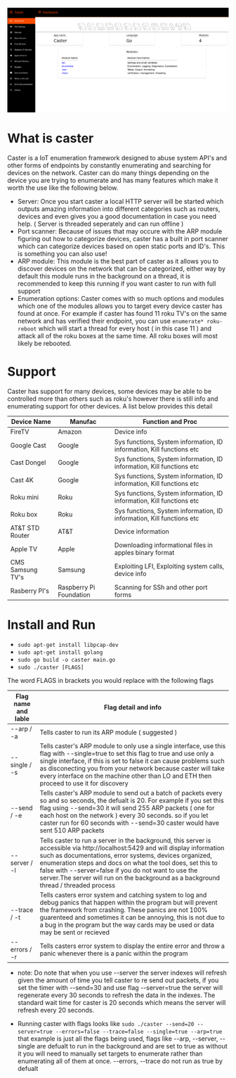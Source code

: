 <p align="center">
  <img src="Caster.png">
</p>

# What is caster 

Caster is a IoT enumeration framework designed to abuse system API's and other forms of endpoints by constantly enumerating and searching for devices on the network. Caster can do many things depending on the device you are trying to enumerate and has many features which make it worth the use like the following below.

* Server: Once you start caster a local HTTP server will be started which outputs amazing information into different categories such as routers, devices and even gives you a good documentation in case you need help. ( Server is threaded seperately and can run offline )
* Port scanner: Because of issues that may occure with the ARP module figuring out how to categorize devices, caster has a built in port scanner which can categorize devices based on open static ports and ID's. This is something you can also use!
* ARP module: This module is the best part of caster as it allows you to discover devices on the network that can be categorized, either way by default this module runs in the background on a thread, it is recommended to keep this running if you want caster to run with full support
* Enumeration options: Caster comes with so much options and modules which one of the modules allows you to target every device caster has found at once. For example if caster has found 11 roku TV's on the same network and has verified their endpoint, you can use `enumerate* roku-reboot` which will start a thread for every host ( in this case 11 ) and attack all of the roku boxes at the same time. All roku boxes will most likely be rebooted.  

# Support 

Caster has support for many devices, some devices may be able to be controlled more than others such as roku's however there is still info and enumerating support for other devices. A list below provides this detail

| Device Name | Manufac | Function and Proc | 
| ----------- | ------- | ----------------- |
| FireTV      | Amazon  |  Device info      |
| Google Cast | Google  | Sys functions, System information, ID information, Kill functions etc |
| Cast Dongel | Google  | Sys functions, System information, ID information, Kill functions etc |
| Cast 4K     | Google  | Sys functions, System information, ID information, Kill functions etc |
| Roku mini   | Roku    | Sys functions, System information, ID information, Kill functions etc |
| Roku box    | Roku    | Sys functions, System information, ID information, Kill functions etc |
| AT&T STD Router | AT&T |  Device information |
| Apple TV    | Apple   |  Downloading informational files in apples binary format |
| CMS Samsung TV's | Samsung | Exploiting LFI, Exploiting system calls, device info |
| Rasberry PI's | Raspberry Pi Foundation | Scanning for SSh and other port forms |

# Install and Run 

* `sudo apt-get install libpcap-dev`
* `sudo apt-get install golang`
* `sudo go build -o caster main.go`
* `sudo ./caster [FLAGS]`

The word FLAGS in brackets you would replace with the following flags 

|Flag name and lable| Flag detail and info |
| ----------------- | -------------------- |
| --arp / -a        | Tells caster to run its ARP module ( suggested ) |
| --single / -s     | Tells caster's ARP module to only use a single interface, use this flag with --single=true to set this flag to true and use only a single interface, if this is set to false it can cause problems such as disconecting you from your network because caster will take every interface on the machine other than LO and ETH then proceed to use it for discovery |
| --send / -e | Tells caster's ARP module to send out a batch of packets every so and so seconds, the defualt is 20. For example if you set this flag using --send=30 it will send 255 ARP packets ( one for each host on the network ) every 30 seconds. so if you let caster run for 60 seconds with --send=30 caster would have sent 510 ARP packets |
| --server / -l | Tells caster to run a server in the background, this server is accessible via http://localhost:5429 and will display information such as documentations, error systems, devices organized, enumeration steps and docs on what the tool does, set this to false with --server=false if you do not want to use the server.The server will run on the background as a background thread / threaded process |
| --trace / -t | Tells casters error system and catching system to log and debug panics that happen within the program but will prevent the framework from crashing. These panics are not 100% guarenteed and sometimes it can be annoying, this is not due to a bug in the program but the way cards may be used or data may be sent or recieved |
| --errors / -r | Tells casters error system to display the entire error and throw a panic whenever there is a panic within the program |

* note: Do note that when you use --server the server indexes will refresh given the amount of time you tell caster to re send out packets, if you set the timer with --send=30 and use flag --server=true the server will regenerate every 30 seconds to refresh the data in  the indexes. The standard wait time for caster is 20 seconds which means the server will refresh every 20 seconds.

* Running caster with flags looks like `sudo ./caster --send=20 --server=true --errors=false --trace=false --single=true --arp=true` that example is just all the flags being used, flags like --arp, --server, --single are defualt to run in the background and are set to true as without it you will need to manually set targets to enumerate rather than enumerating all of them at once. --errors, --trace do not run as true by defualt
